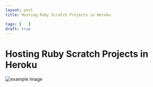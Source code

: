 ```yaml
---
layout: post
title: Hosting Ruby Scratch Projects in Heroku

tags: [   ]
draft: true
---
```


# Hosting Ruby Scratch Projects in Heroku

![example image](/img/posts/hosting-ruby-scratch-projects-in-heroku/example-image.webp)

